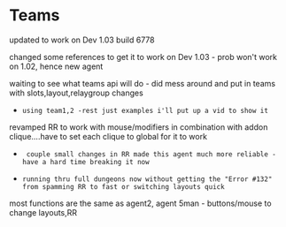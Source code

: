# Teams
updated to work on Dev 1.03 build 6778

changed some references to get it to work on Dev 1.03 - prob won't work on 1.02, hence new agent

waiting to see what teams api will do - did mess around and put in teams with slots,layout,relaygroup changes     
*     using team1,2 -rest just examples i'll put up a vid to show it    
    
revamped RR to work with mouse/modifiers in combination with addon clique....have to set each clique to global for it to work   
*      couple small changes in RR made this agent much more reliable - have a hard time breaking it now     
*     running thru full dungeons now without getting the "Error #132" from spamming RR to fast or switching layouts quick
     
most functions are the same as agent2, agent 5man - buttons/mouse to change layouts,RR

